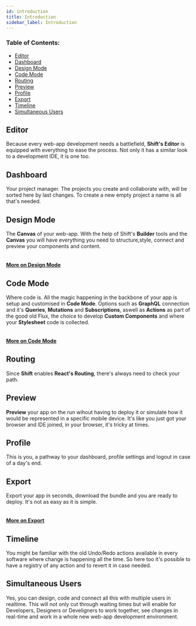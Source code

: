 ```yaml
---
id: introduction
title: Introduction
sidebar_label: Introduction
---
```


### Table of Contents:
* [Editor](#editor)
* [Dashboard](#dashboard)
* [Design Mode](#desing-mode)
* [Code Mode](#code-mode)
* [Routing](#routing)
* [Preview](#preview)
* [Profile](#profile)
* [Export](#export-manager)
* [Timeline](#timeline)
* [Simultaneous Users](#simultaneous-users)

## Editor

Because every web-app development needs a battlefield, __Shift's Editor__ is equipped with everything to ease the process. Not only it has a similar look to a development IDE, it is one too. 

## Dashboard

Your project manager. The projects you create and collaborate with, will be sorted here by last changes. To create a new empty project a name is all that's needed.

## Design Mode

The __Canvas__ of your web-app. With the help of Shift's __Builder__ tools and the __Canvas__ you will have everything you need to structure,style, connect and preview your components and content.
<br><br><br>
[__More on Design Mode__](design-mode.md)
## Code Mode

Where code is. All the magic happening in the backbone of your app is setup and customised in __Code Mode__. Options such as __GraphQL__ connection and it's __Queries__, __Mutations__ and __Subscriptions__, aswell as __Actions__ as part of the good old Flux, the choice to develop __Custom Components__ and where your __Stylesheet__ code is collected.
<br><br><br>
[__More on Code Mode__](code-mode.md)

## Routing

Since __Shift__ enables __React's Routing__, there's always need to check your path.

## Preview

__Preview__ your app on the run wihout having to deploy it or simulate how it would be represented in a specific mobile device. It's like you just got your browser and IDE joined, in your browser, it's tricky at times.

## Profile

This is you, a pathway to your dashboard, profile settings and logout in case of a day's end.

## Export

Export your app in seconds, download the bundle and you are ready to deploy. It's not as easy as it is simple.
<br><br><br>
[__More on Export__](export.md)

## Timeline

You might be familiar with the old Undo/Redo actions available in every software where change is happening all the time. So here too it's possible to have a registry of any action and to revert it in case needed.

## Simultaneous Users

Yes, you can design, code and connect all this with multiple users in realtime. This will not only cut through waiting times but will enable for Developers, Designers or Develigners to work together, see changes in real-time and work in a whole new web-app development environment.
